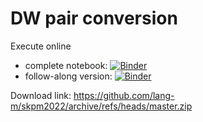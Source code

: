 # DW pair conversion

Execute online
- complete notebook: [![Binder](https://mybinder.org/badge_logo.svg)](https://mybinder.org/v2/gh/lang-m/skpm2022/HEAD?labpath=notebook-full.ipynb)
- follow-along version: [![Binder](https://mybinder.org/badge_logo.svg)](https://mybinder.org/v2/gh/lang-m/skpm2022/HEAD?labpath=notebook.ipynb)

Download link: https://github.com/lang-m/skpm2022/archive/refs/heads/master.zip
